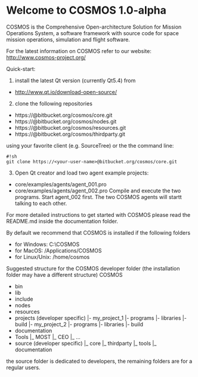Welcome to COSMOS 1.0-alpha
============================

COSMOS is the Comprehensive Open-architecture Solution for Mission
Operations System, a software framework with source code for 
space mission operations, simulation and flight software.

For the latest information on COSMOS refer to our website:
http://www.cosmos-project.org/

Quick-start:

1) install the latest Qt version (currently Qt5.4) from

* http://www.qt.io/download-open-source/

2) clone the following repositories

* https://<your-user-name>@bitbucket.org/cosmos/core.git
* https://<your-user-name>@bitbucket.org/cosmos/nodes.git
* https://<your-user-name>@bitbucket.org/cosmos/resources.git
* https://<your-user-name>@bitbucket.org/cosmos/thirdparty.git

using your favorite client (e.g. SourceTree) or the the command line:

```
#!sh
git clone https://<your-user-name>@bitbucket.org/cosmos/core.git
```

3) Open Qt creator and load two agent example projects: 
- core/examples/agents/agent_001.pro 
- core/examples/agents/agent_002.pro 
Compile and execute the two programs. Start agent_002 first. 
The two COSMOS agents will startt talking to each other.

For more detailed instructions to get started with COSMOS
please read the README.md inside the documentation folder.

By default we recommend that COSMOS is installed if the following folders
* for Windows: C:\COSMOS
* for MacOS: /Applications/COSMOS
* for Linux/Unix: /home/cosmos

Suggested structure for the COSMOS developer folder (the installation folder may have a different structure)
COSMOS
- bin
- lib
- include
- nodes
- resources
- projects (developer specific)
  |- my_project_1
    |- programs
    |- libraries
    |- build
  |- my_project_2
    |- programs
    |- libraries
    |- build
- documentation
- Tools
  |_ MOST
  |_ CEO
  |_ ...
- source (developer specific)
  |_ core
  |_ thirdparty
  |_ tools
  |_ documentation

the source folder is dedicated to developers, the remaining folders are for a regular users. 

